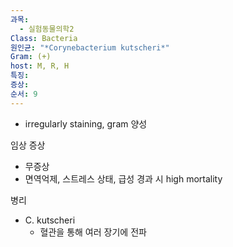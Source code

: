 ```yaml
---
과목:
  - 실험동물의학2
Class: Bacteria
원인균: "*Corynebacterium kutscheri*"
Gram: (+)
host: M, R, H
특징: 
증상: 
순서: 9
---
```

- irregularly staining, gram 양성

임상 증상
- 무증상
- 면역억제, 스트레스 상태, 급성 경과 시 high mortality

병리
- C. kutscheri
	- 혈관을 통해 여러 장기에 전파

